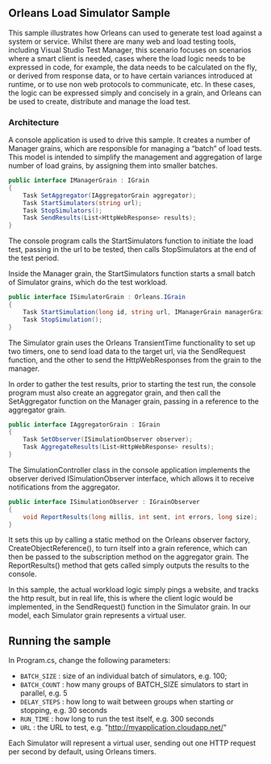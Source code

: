 ## Orleans Load Simulator Sample

This sample illustrates how Orleans can used to generate test load against a system or service. Whilst there are many web and load testing tools, including Visual Studio Test Manager, this scenario focuses on scenarios where a smart client is needed, cases where the load logic needs to be expressed in code, for example, the data needs to be calculated on the fly, or derived from response data, or to have certain variances introduced at runtime, or to use non web protocols to communicate, etc. In these cases, the logic can be expressed simply and concisely in a grain, and Orleans can be used to create, distribute and manage the load test.  

### Architecture 

A console application is used to drive this sample. It creates a number of Manager grains, which are responsible for managing a “batch” of load tests. This model is intended to simplify the management and aggregation of large number of load grains, by assigning them into smaller batches.

```cs
public interface IManagerGrain : IGrain 
{
	Task SetAggregator(IAggregatorGrain aggregator);
	Task StartSimulators(string url);
	Task StopSimulators();
	Task SendResults(List<HttpWebResponse> results);  
}
```

The console program calls the StartSimulators function to initiate the load test, passing in the url to be tested, then calls StopSimulators at the end of the test period.  

Inside the Manager grain, the StartSimulators function starts a small batch of Simulator grains, which do the test workload. 

```cs
public interface ISimulatorGrain : Orleans.IGrain  
{
	Task StartSimulation(long id, string url, IManagerGrain managerGrain);
	Task StopSimulation(); 
}
```

The Simulator grain uses the Orleans TransientTime functionality to set up two timers, one to send load data to the target url, via the SendRequest function, and the other to send the HttpWebResponses from the grain to the manager. 

In order to gather the test results, prior to starting the test run, the console program must also create an aggregator grain, and then call the SetAggregator function on the Manager grain, passing in  a reference to the aggregator grain.

```cs
public interface IAggregatorGrain : IGrain 
{
	Task SetObserver(ISimulationObserver observer);
	Task AggregateResults(List<HttpWebResponse> results); 
}
```

The SimulationController class in the console application implements the observer derived ISimulationObserver interface, which allows it to receive notifications from the aggregator.

```cs
public interface ISimulationObserver : IGrainObserver 
{
	void ReportResults(long millis, int sent, int errors, long size); 
}
```

It sets this up by calling a static method on the Orleans observer factory, CreateObjectReference(), to turn itself into a grain reference, which can then be passed to the subscription method on the aggregator grain.  The ReportResults() method that gets called simply outputs the results to the console.

In this sample, the actual workload logic simply pings a website, and tracks the http result, but in real life, this is where the client logic would be implemented, in the SendRequest() function in the Simulator grain. In our model, each Simulator grain represents a virtual user.

## Running the sample

In Program.cs, change the following parameters:

- `BATCH_SIZE` : size of an individual batch of simulators, e.g. 100;
- `BATCH_COUNT` : how many groups of BATCH_SIZE simulators to start in parallel, e.g. 5
- `DELAY_STEPS` : how long to wait between groups when starting or stopping, e.g. 30 seconds
- `RUN_TIME` : how long to run the test itself, e.g. 300 seconds
- `URL` : the URL to test, e.g. "http://myapplication.cloudapp.net/"

Each Simulator will represent a virtual user, sending out one HTTP request per second by default, using Orleans timers.
